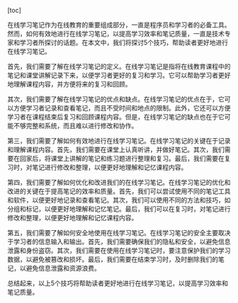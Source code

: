 
[toc]                    
                
                
在线学习笔记作为在线教育的重要组成部分，一直是程序员和学习者的必备工具。然而，如何有效地进行在线学习笔记，以提高学习效率和笔记质量，一直是技术专家和学习者所探讨的话题。在本文中，我们将探讨5个技巧，帮助读者更好地进行在线学习笔记。

首先，我们需要了解在线学习笔记的定义。在线学习笔记是指将在线教育课程中的笔记和课堂讲解记录下来，以便学习者更好的复习和学习。它可以帮助学习者更好地理解课程内容，并方便将来的复习和回顾。

其次，我们需要了解在线学习笔记的优点和缺点。在线学习笔记的优点在于，它可以方便学习者记录和查看笔记，而且不受时间和地点的限制。此外，它还可以方便学习者在课程结束后复习和回顾课程内容。但是，在线学习笔记的缺点也在于它可能不够完整和系统，而且难以进行修改和协作。

第三，我们需要了解如何有效地进行在线学习笔记。在线学习笔记的关键在于记录和理解课程内容。首先，我们需要在课堂上认真听讲，并做好笔记。其次，我们需要在回家后，将课堂上讲解的笔记和练习题进行整理和复习。最后，我们需要在复习时，对笔记进行修改和整理，以便更好地理解和记忆课程内容。

第四，我们需要了解如何优化和改进我们的在线学习笔记。在线学习笔记的优化和改进的关键在于提高笔记的效率和质量。首先，我们可以尝试使用不同的笔记工具和软件，以便更好地记录和查看笔记。其次，我们可以使用不同的方法和技巧，如分组和标记，以便更好地理解和记忆笔记。最后，我们可以在复习时，对笔记进行修改和整理，以便更好地理解和记忆课程内容。

第五，我们需要了解如何安全地使用在线学习笔记。在线学习笔记的安全主要取决于学习者的信息输入和输出。首先，我们需要确保我们的隐私和安全，以避免信息泄露和身份盗窃。其次，我们需要在使用在线学习笔记时，要注意保护我们的学习数据，以避免被篡改和损坏。最后，我们需要在结束学习时，及时删除我们的笔记，以避免信息泄露和资源浪费。

总结起来，以上5个技巧将帮助读者更好地进行在线学习笔记，以提高学习效率和笔记质量。

